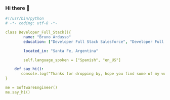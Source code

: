 ### Hi there 👋

<!--
**BrunoArdusso/BrunoArdusso** is a ✨ _special_ ✨ repository because its `README.md` (this file) appears on your GitHub profile.

Here are some ideas to get you started:

- 🔭 I’m currently working on ...
- 🌱 I’m currently learning ...
- 👯 I’m looking to collaborate on ...
- 🤔 I’m looking for help with ...
- 💬 Ask me about ...
- 📫 How to reach me: ...
- 😄 Pronouns: ...
- ⚡ Fun fact: ...
-->

```yaml
#!/usr/bin/python
# -*- coding: utf-8 -*-

class Developer_Full_Stack(){
        name: "Bruno Ardusso"
        education: ["Developer Full Stack Salesforce", "Developer Full Stack Web", "Ingenieria en Informatica"]

        located_in: "Santa Fe, Argentina"

        self.language_spoken = ["Spanish", "en_US"]

    def say_hi():
       console.log("Thanks for dropping by, hope you find some of my work interesting.")
}

me = SoftwareEngineer()
me.say_hi()


```
